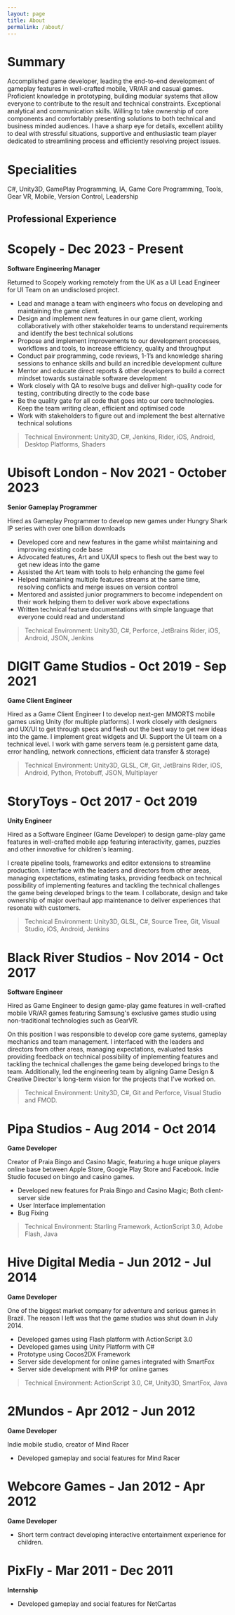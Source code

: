 ```yaml
---
layout: page
title: About
permalink: /about/
---
```


# Summary


Accomplished game developer, leading the end-to-end development of gameplay features in well-crafted mobile, VR/AR and casual games. Proficient knowledge in prototyping, building modular systems that allow everyone to contribute to the result and technical constraints. Exceptional analytical and communication skills. Willing to take ownership of core components and comfortably presenting solutions to both technical and business minded audiences. I have a sharp eye for details, excellent ability to deal with stressful situations, supportive and enthusiastic team player dedicated to streamlining process and efficiently resolving project issues. 

# Specialities

C#, Unity3D, GamePlay Programming, IA, Game Core Programming, Tools, Gear VR, Mobile, Version Control, Leadership

## Professional Experience

# Scopely - Dec 2023 - Present

**Software Engineering Manager**

Returned to Scopely working remotely from the UK as a UI Lead Engineer for UI Team on an undisclosed project.

- Lead and manage a team with engineers who focus on developing and maintaining the game client.
- Design and implement new features in our game client, working collaboratively with other stakeholder teams to understand requirements and identify the best technical solutions
- Propose and implement improvements to our development processes, workflows and tools, to increase efficiency, quality and throughput
- Conduct pair programming, code reviews, 1-1’s and knowledge sharing sessions to enhance skills and build an incredible development culture
- Mentor and educate direct reports & other developers to build a correct mindset towards sustainable software development
- Work closely with QA to resolve bugs and deliver high-quality code for testing, contributing directly to the code base
- Be the quality gate for all code that goes into our core technologies. Keep the team writing clean, efficient and optimised code
- Work with stakeholders to figure out and implement the best alternative technical solutions

> Technical Environment: Unity3D, C#, Jenkins, Rider, iOS, Android, Desktop Platforms, Shaders

# Ubisoft London - Nov 2021 - October 2023

**Senior Gameplay Programmer**

Hired as Gameplay Programmer to develop new games under Hungry Shark IP series with over one billion downloads

- Developed core and new features in the game whilst maintaining and improving existing code base
- Advocated features, Art and UX/UI specs to flesh out the best way to get new ideas into the
game
- Assisted the Art team with tools to help enhancing the game feel
- Helped maintaining multiple features streams at the same time, resolving conflicts and merge issues on version control
- Mentored and assisted junior programmers to become independent on their work helping them
to deliver work above expectations
- Written technical feature documentations with simple language that everyone could read and understand

> Technical Environment: Unity3D, C#, Perforce, JetBrains Rider, iOS, Android, JSON, Jenkins

# DIGIT Game Studios - Oct 2019 - Sep 2021

**Game Client Engineer**

Hired as a Game Client Engineer I to develop next-gen MMORTS mobile games using Unity (for multiple platforms). I work closely with designers and UX/UI to get through specs and flesh out the best way to get new ideas into the game. I implement great widgets and UI. Support the UI team on a technical level. I work with game servers team (e.g persistent game data, error handling, network connections, efficient data transfer & storage)

> Technical Environment: Unity3D, GLSL, C#, Git, JetBrains Rider, iOS, Android, Python, Protobuff, JSON, Multiplayer

# StoryToys - Oct 2017 - Oct 2019

**Unity Engineer**

Hired as a Software Engineer (Game Developer) to design game-play game features in well-crafted mobile app featuring interactivity, games, puzzles and other innovative for children's learning.

I create pipeline tools, frameworks and editor extensions to streamline production. I interface with the leaders and directors from other areas, managing expectations, estimating tasks, providing feedback on technical possibility of implementing features and tackling the technical challenges the game being developed brings to the team. I collaborate, design and take ownership of major overhaul app maintenance to deliver experiences that resonate with customers.

> Technical Environment: Unity3D, GLSL, C#, Source Tree, Git, Visual Studio, iOS, Android, Jenkins

# Black River Studios - Nov 2014 - Oct 2017

**Software Engineer**

Hired as Game Engineer to design game-play game features in well-crafted mobile VR/AR games featuring Samsung's exclusive games studio using non-traditional technologies such as GearVR.

On this position I was responsible to develop core game systems, gameplay mechanics and team management. I interfaced with the leaders and directors from other areas, managing expectations, evaluated tasks providing feedback on technical possibility of implementing features and tackling the technical challenges the game being developed brings to the team. Additionally, led the engineering team by aligning Game Design & Creative Director's long-term vision for the projects that I've worked on.

> Technical Environment: Unity3D, C#, Git and Perforce, Visual Studio and FMOD.

# Pipa Studios - Aug 2014 - Oct 2014

**Game Developer**

Creator of Praia Bingo and Casino Magic, featuring a huge unique players online base between Apple Store, Google Play Store and Facebook. Indie Studio focused on bingo and casino games.

- Developed new features for Praia Bingo and Casino Magic; Both client-server side
- User Interface implementation
- Bug Fixing

> Technical Environment: Starling Framework, ActionScript 3.0, Adobe Flash, Java

# Hive Digital Media - Jun 2012 - Jul 2014

**Game Developer**

One of the biggest market company for adventure and serious games in Brazil. The reason I left was that the game studios was shut down in July 2014.

- Developed games using Flash platform with ActionScript 3.0
- Developed games using Unity Platform with C#
- Prototype using Cocos2DX Framework
- Server side development for online games integrated with SmartFox
- Server side development with PHP for online games

> Technical Environment: ActionScript 3.0, C#, Unity3D, SmartFox, Java

# 2Mundos - Apr 2012 - Jun 2012

**Game Developer**

Indie mobile studio, creator of Mind Racer

- Developed gameplay and social features for Mind Racer

# Webcore Games - Jan 2012 - Apr 2012

**Game Developer**

- Short term contract developing interactive entertainment experience for children.

# PixFly - Mar 2011 - Dec 2011

**Internship**

- Developed gameplay and social features for NetCartas
